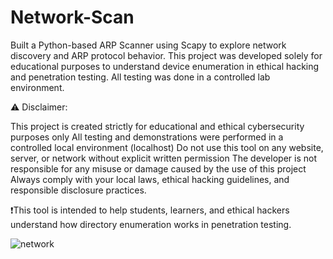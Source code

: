 # Network-Scan
Built a Python-based ARP Scanner using Scapy to explore network discovery and ARP protocol behavior. This project was developed solely for educational purposes to understand device enumeration in ethical hacking and penetration testing. All testing was done in a controlled lab environment.

⚠️ Disclaimer:

This project is created strictly for educational and ethical cybersecurity purposes only
All testing and demonstrations were performed in a controlled local environment (localhost)
Do not use this tool on any website, server, or network without explicit written permission
The developer is not responsible for any misuse or damage caused by the use of this project
Always comply with your local laws, ethical hacking guidelines, and responsible disclosure practices.

❗This tool is intended to help students, learners, and ethical hackers understand how directory enumeration works in penetration testing.

![network](https://github.com/user-attachments/assets/d05c3e9c-b4c8-4446-a727-3539f62bb988)
